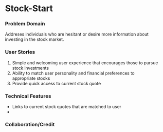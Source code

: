# Stock-Start

### Problem Domain

Addreses individuals who are hesitant or desire more information about investing in the stock market.

### User Stories

1. Simple and welcoming user experience that encourages those to pursue stock investments
2. Ability to match user personality and financial preferences to appropriate stocks
3. Provide quick access to current stock quote

### Technical Features

- Links to current stock quotes that are matched to user
- 

### Collaboration/Credit
